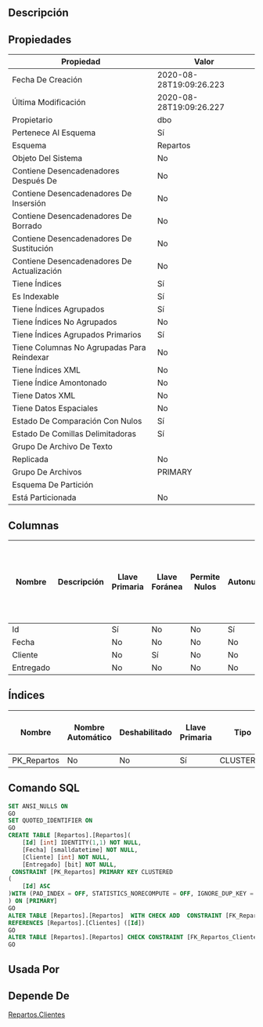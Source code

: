 ﻿## Descripción



## Propiedades

|Propiedad|Valor|
|---------|-----|
|Fecha De Creación|2020-08-28T19:09:26.223|
|Última Modificación|2020-08-28T19:09:26.227|
|Propietario|dbo|
|Pertenece Al Esquema|Sí|
|Esquema|Repartos|
|Objeto Del Sistema|No|
|Contiene Desencadenadores Después De|No|
|Contiene Desencadenadores De Insersión|No|
|Contiene Desencadenadores De Borrado|No|
|Contiene Desencadenadores De Sustitución|No|
|Contiene Desencadenadores De Actualización|No|
|Tiene Índices|Sí|
|Es Indexable|Sí|
|Tiene Índices Agrupados|Sí|
|Tiene Índices No Agrupados|No|
|Tiene Índices Agrupados Primarios|Sí|
|Tiene Columnas No Agrupadas Para Reindexar|No|
|Tiene Índices XML|No|
|Tiene Índice Amontonado|No|
|Tiene Datos XML|No|
|Tiene Datos Espaciales|No|
|Estado De Comparación Con Nulos|Sí|
|Estado De Comillas Delimitadoras|Sí|
|Grupo De Archivo De Texto||
|Replicada|No|
|Grupo De Archivos|PRIMARY|
|Esquema De Partición||
|Está Particionada|No|

## Columnas

|Nombre|Descripción|Llave Primaria|Llave Foránea|Permite Nulos|Autonumérica|Inicio Autonumérico|Incremento Autonumérico|Tipo De Dato|Esquema Del Tipo De Dato|Tipo De Dato Del Sistema|Tamaño|Precisión|Escala|Intercalación|Calculada|Relleno Ansi|Columna De Indentidad De Fila|Texto Calculado|Persistida|Nombre Del Valor Por Defecto|Esquema Predeterminado|Nombre Restricción Predeterminada|Regla|Esquema De La Regla|Determinística|Precisa|No Para Replicación|Texto Completo Indexado|Documento XML|Espacio De Nombres Del Esquema XML|Esquema Del Espacio De Nombres Del Esquema XML|
|------|-----------|--------------|-------------|-------------|------------|-------------------|-----------------------|------------|------------------------|------------------------|------|---------|------|-------------|---------|------------|-----------------------------|---------------|----------|----------------------------|----------------------|---------------------------------|-----|-------------------|--------------|-------|-------------------|-----------------------|-------------|----------------------------------|----------------------------------------------|
|Id||Sí|No|No|Sí|1|1|int|sys|int|4|10|0||No|No|No||No||||||No|No|False|No|No|||
|Fecha||No|No|No|No|0|0|smalldatetime|sys|smalldatetime|4|16|0||No|No|No||No||||||No|No|False|No|No|||
|Cliente||No|Sí|No|No|0|0|int|sys|int|4|10|0||No|No|No||No||||||No|No|False|No|No|||
|Entregado||No|No|No|No|0|0|bit|sys|bit|1|1|0||No|No|No||No||||||No|No|False|No|No|||

## Índices

|Nombre|Nombre Automático|Deshabilitado|Llave Primaria|Tipo|Grupo De Archivos|Único|Pertenece A Una Restricción|Ignorar Llaves Duplicadas|Admite Bloqueos De Página|Admite Bloqueos De Fila|Factor De Llenado|Texto Completo|Objeto Del Sistema|Llenar Índice|No Recalcular|Particionado|Esquema De Partición|XML|Padre XML|Tipo De Índice XML Secundario|
|------|-----------------|-------------|--------------|----|-----------------|-----|---------------------------|-------------------------|-------------------------|-----------------------|-----------------|--------------|------------------|-------------|-------------|------------|--------------------|---|---------|-----------------------------|
|PK_Repartos|No|No|Sí|CLUSTERED|PRIMARY|Sí|No|No|Sí|Sí|0|No|No|No|No|No||No||0|

## Comando SQL

~~~sql
SET ANSI_NULLS ON
GO
SET QUOTED_IDENTIFIER ON
GO
CREATE TABLE [Repartos].[Repartos](
	[Id] [int] IDENTITY(1,1) NOT NULL,
	[Fecha] [smalldatetime] NOT NULL,
	[Cliente] [int] NOT NULL,
	[Entregado] [bit] NOT NULL,
 CONSTRAINT [PK_Repartos] PRIMARY KEY CLUSTERED 
(
	[Id] ASC
)WITH (PAD_INDEX = OFF, STATISTICS_NORECOMPUTE = OFF, IGNORE_DUP_KEY = OFF, ALLOW_ROW_LOCKS = ON, ALLOW_PAGE_LOCKS = ON) ON [PRIMARY]
) ON [PRIMARY]
GO
ALTER TABLE [Repartos].[Repartos]  WITH CHECK ADD  CONSTRAINT [FK_Repartos_Clientes] FOREIGN KEY([Cliente])
REFERENCES [Repartos].[Clientes] ([Id])
GO
ALTER TABLE [Repartos].[Repartos] CHECK CONSTRAINT [FK_Repartos_Clientes]
GO
~~~


## Usada Por


## Depende De

[Repartos.Clientes](https://github.com/D200041/Repartos.git/wiki/Repartos.Clientes)


